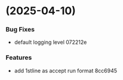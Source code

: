 #  (2025-04-10)


### Bug Fixes

* default logging level 072212e


### Features

* add 1stline as accept run format 8cc6945



